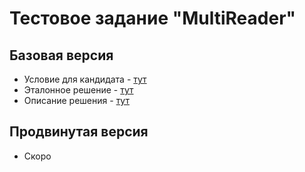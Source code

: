 # Тестовое задание "MultiReader"

## Базовая версия

- Условие для кандидата - [тут](solution/level_1/condition/main.go)
- Эталонное решение - [тут](solution/level_1/solution/main.go)
- Описание решения - [тут](solution/level_1/solution/solution.md)

## Продвинутая версия

- Скоро